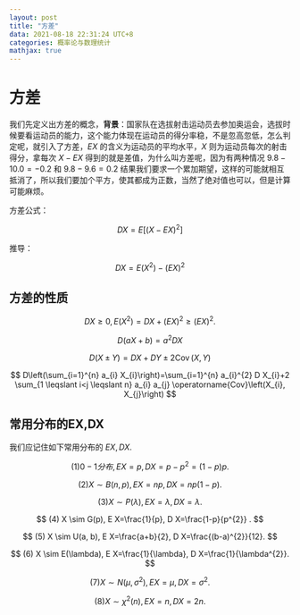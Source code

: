 ```yaml
---
layout: post
title: "方差"
data: 2021-08-18 22:31:24 UTC+8
categories: 概率论与数理统计
mathjax: true
---
```



# 方差

我们先定义出方差的概念，**背景**：国家队在选拔射击运动员去参加奥运会，选拔时候要看运动员的能力，这个能力体现在运动员的得分率稳，不是忽高忽低，怎么判定呢，就引入了方差，$EX$ 的含义为运动员的平均水平，$X$ 则为运动员每次的射击得分，拿每次 $X - EX$ 得到的就是差值，为什么叫方差呢，因为有两种情况 $9.8 - 10.0 = -0.2$ 和 $9.8-9.6=0.2$ 结果我们要求一个累加期望，这样的可能就相互抵消了，所以我们要加个平方，使其都成为正数，当然了绝对值也可以，但是计算可能麻烦。

方差公式：

$$
D X=E\left[(X-E X)^{2}\right]
$$

推导：

$$
D X=E\left(X^{2}\right)-(E X)^{2}
$$

## 方差的性质

$$
 D X \geqslant 0, E\left(X^{2}\right)=D X+(E X)^{2} \geqslant(E X)^{2} \text {. }
$$

$$
D(a X+b)=a^{2} D X
$$

$$
D(X \pm Y)=D X+D Y \pm 2 \operatorname{Cov}(X, Y)
$$

$$
D\left(\sum_{i=1}^{n} a_{i} X_{i}\right)=\sum_{i=1}^{n} a_{i}^{2} D X_{i}+2 \sum_{1 \leqslant i<j \leqslant n} a_{i} a_{j} \operatorname{Cov}\left(X_{i}, X_{j}\right)
$$

## 常用分布的EX,DX

我们应记住如下常用分布的 $EX,DX.$

$$
(1) 0-1 分布 , E X=p, D X=p-p^{2}=(1-p) p.
$$

$$
(2) X \sim B(n, p), E X=n p, D X=n p(1-p) .
$$

$$
(3) X \sim P(\lambda), E X=\lambda, D X=\lambda .
$$

$$
(4) X \sim G(p), E X=\frac{1}{p}, D X=\frac{1-p}{p^{2}} . 
$$

$$
(5) X \sim U(a, b), E X=\frac{a+b}{2}, D X=\frac{(b-a)^{2}}{12}. 
$$

$$
(6) X \sim E(\lambda), E X=\frac{1}{\lambda}, D X=\frac{1}{\lambda^{2}}.
$$

$$
(7) X \sim N\left(\mu, \sigma^{2}\right), E X=\mu, D X=\sigma^{2} .
$$

$$
(8) X \sim \chi^{2}(n), E X=n, D X=2 n.
$$

